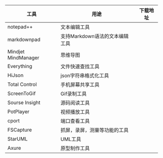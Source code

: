 | 工具 | 用途 | 下载地址 |
|-----|----|-----|
| notepad++ | 文本编辑工具 |  |
|markdownpad|支持Markdown语法的文本编辑工具||
|Mindjet MindManager|思维导图||
|Everything|文件快速查找工具||
|HiJson|json字符串格式化工具||
|Total Control|手机屏幕共享工具||
|ScreenToGif|Gif录制工具||
|Sourse Insight|源码阅读工具||
|PotPlayer|视频播放工具||
|cport|端口查看工具||
|FSCapture|抓屏，录屏，测量等功能的工具||
|StarUML|UML工具||
|Axure|原型制作工具||